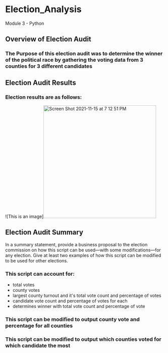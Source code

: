 # Election_Analysis
Module 3 - Python

## Overview of Election Audit

### The Purpose of this election audit was to determine the winner of the political race by gathering the voting data from 3 counties for 3 different candidates

## Election Audit Results

### Election results are as follows:

 ![This is an image]<img width="357" alt="Screen Shot 2021-11-15 at 7 12 51 PM" src="https://user-images.githubusercontent.com/92451164/141878976-522bf065-e157-43a1-a48f-f7c2c78b9774.png">


## Election Audit Summary

In a summary statement, provide a business proposal to the election commission on how this script can be used—with some modifications—for any election. Give at least two examples of how this script can be modified to be used for other elections.

### This script can account for:
 - total votes
 - county votes
 - largest county turnout and it's total vote count and percentage of votes
 - candidate vote count and percentage of votes for each
 - determines winner with total vote count and percentage of vote

### This script can be modified to output county vote and percentage for all counties
### This script can be modified to output which counties voted for which candidate the most
